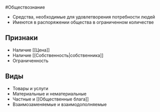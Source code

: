 #Обществознание 
- Средства, необходимые для удовлетворения потребности людей
- Имеются в распоряжении общества в ограниченном количестве 
## Признаки 
- Наличие [[Цена]]
- Наличие [[Собственность|собственника]]
- Ограниченность 
## Виды 
- Товары и услуги 
- Материальные и нематериальные 
- Частные и [[Общественные блага]]  
- Взаимозаменяемые и взаимодополняемые 